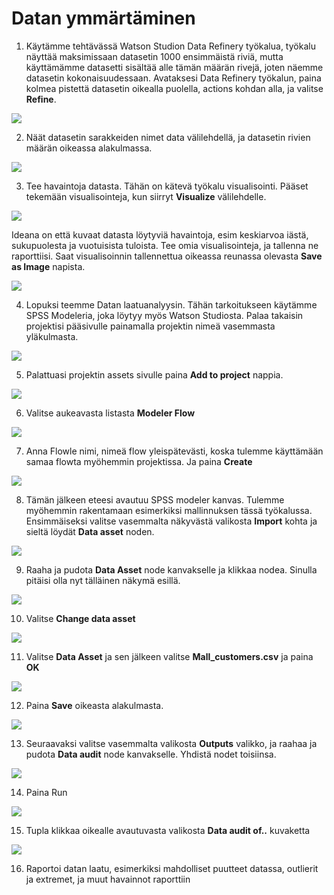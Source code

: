 # Datan ymmärtäminen

1. Käytämme tehtävässä Watson Studion Data Refinery työkalua, työkalu näyttää maksimissaan datasetin 1000 ensimmäistä riviä, mutta käyttämämme datasetti sisältää alle tämän määrän rivejä, joten näemme datasetin kokonaisuudessaan. Avataksesi Data Refinery työkalun, paina kolmea pistettä datasetin oikealla puolella, actions kohdan alla, ja valitse **Refine**.

![](images/actions.png)

2. Näät datasetin sarakkeiden nimet data välilehdellä, ja datasetin rivien määrän oikeassa alakulmassa.

![](images/general.png)

3. Tee havaintoja datasta. Tähän on kätevä työkalu visualisointi. Pääset tekemään visualisointeja, kun siirryt **Visualize** välilehdelle.

![](images/visualize.png)

Ideana on että kuvaat datasta löytyviä havaintoja, esim keskiarvoa iästä, sukupuolesta ja vuotuisista tuloista. Tee omia visualisointeja, ja tallenna ne raporttiisi. Saat visualisoinnin tallennettua oikeassa reunassa olevasta **Save as Image** napista.

![](images/visualtallennus.png)

4. Lopuksi teemme Datan laatuanalyysin. Tähän tarkoitukseen käytämme SPSS Modeleria, joka löytyy myös Watson Studiosta. Palaa takaisin projektisi pääsivulle painamalla projektin nimeä vasemmasta yläkulmasta.

![](images/back2project.png)

5. Palattuasi projektin assets sivulle paina **Add to project** nappia.

![](images/add2project.png)

6. Valitse aukeavasta listasta **Modeler Flow**

![](images/modflow.png)

7. Anna Flowle nimi, nimeä flow yleispätevästi, koska tulemme käyttämään samaa flowta myöhemmin projektissa. Ja paina **Create**

![](images/flowsettings.png)

8. Tämän jälkeen eteesi avautuu SPSS modeler kanvas. Tulemme myöhemmin rakentamaan esimerkiksi mallinnuksen tässä työkalussa. Ensimmäiseksi valitse vasemmalta näkyvästä valikosta **Import** kohta ja sieltä löydät **Data asset** noden.

![](images/newflow.png)

9. Raaha ja pudota **Data Asset** node kanvakselle ja klikkaa nodea. Sinulla pitäisi olla nyt tälläinen näkymä esillä.

![](images/dataasset.png)

10. Valitse **Change data asset**

![](images/changedata.png)

11. Valitse **Data Asset** ja sen jälkeen valitse **Mall_customers.csv** ja paina **OK**

![](images/selectdata.png)

12. Paina **Save** oikeasta alakulmasta.

![](images/save.png)

13. Seuraavaksi valitse vasemmalta valikosta **Outputs** valikko, ja raahaa ja pudota **Data audit** node kanvakselle. Yhdistä nodet toisiinsa.

![](images/dataaudit.png)

14. Paina Run

![](images/run.png)

15. Tupla klikkaa oikealle avautuvasta valikosta **Data audit of..** kuvaketta

![](images/openaudit.png)

16. Raportoi datan laatu, esimerkiksi mahdolliset puutteet datassa, outlierit ja extremet, ja muut havainnot raporttiin

